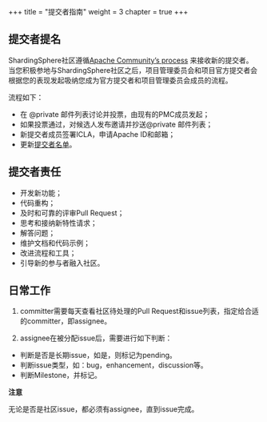 +++
title = "提交者指南"
weight = 3
chapter = true
+++

## 提交者提名

ShardingSphere社区遵循[Apache Community’s process](http://community.apache.org/newcommitter.html) 来接收新的提交者。
当您积极参地与ShardingSphere社区之后，项目管理委员会和项目官方提交者会根据您的表现发起吸纳您成为官方提交者和项目管理委员会成员的流程。

流程如下：

 - 在 @private 邮件列表讨论并投票，由现有的PMC成员发起；
 - 如果投票通过，对候选人发布邀请并抄送@private 邮件列表；
 - 新提交者成员签署ICLA，申请Apache ID和邮箱；
 - 更新[提交者名单](/cn/team/)。

## 提交者责任

 - 开发新功能；
 - 代码重构；
 - 及时和可靠的评审Pull Request；
 - 思考和接纳新特性请求；
 - 解答问题；
 - 维护文档和代码示例；
 - 改进流程和工具；
 - 引导新的参与者融入社区。

## 日常工作

1. committer需要每天查看社区待处理的Pull Request和issue列表，指定给合适的committer，即assignee。

2. assignee在被分配issue后，需要进行如下判断：

 - 判断是否是长期issue，如是，则标记为pending。
 - 判断issue类型，如：bug，enhancement，discussion等。
 - 判断Milestone，并标记。

**注意**

无论是否是社区issue，都必须有assignee，直到issue完成。
